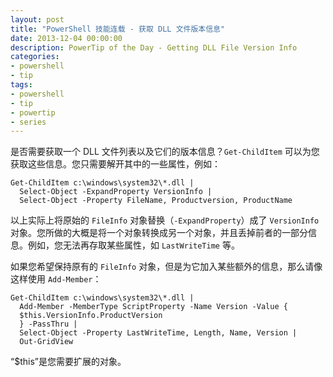 ```yaml
---
layout: post
title: "PowerShell 技能连载 - 获取 DLL 文件版本信息"
date: 2013-12-04 00:00:00
description: PowerTip of the Day - Getting DLL File Version Info
categories:
- powershell
- tip
tags:
- powershell
- tip
- powertip
- series
---
```

是否需要获取一个 DLL 文件列表以及它们的版本信息？`Get-ChildItem` 可以为您获取这些信息。您只需要解开其中的一些属性，例如：

	Get-ChildItem c:\windows\system32\*.dll |
	  Select-Object -ExpandProperty VersionInfo |
	  Select-Object -Property FileName, Productversion, ProductName

以上实际上将原始的 `FileInfo` 对象替换（`-ExpandProperty`）成了 `VersionInfo` 对象。您所做的大概是将一个对象转换成另一个对象，并且丢掉前者的一部分信息。例如，您无法再存取某些属性，如 `LastWriteTime` 等。

如果您希望保持原有的 `FileInfo` 对象，但是为它加入某些额外的信息，那么请像这样使用 `Add-Member`：

	Get-ChildItem c:\windows\system32\*.dll |
	  Add-Member -MemberType ScriptProperty -Name Version -Value {
	  $this.VersionInfo.ProductVersion
	  } -PassThru |
	  Select-Object -Property LastWriteTime, Length, Name, Version |
	  Out-GridView

“$this”是您需要扩展的对象。

<!--本文国际来源：[Getting DLL File Version Info](http://community.idera.com/powershell/powertips/b/tips/posts/getting-dll-file-version-info)-->
